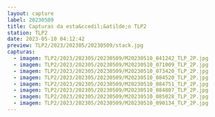 ```yaml
---
layout: capture
label: 20230509
title: Capturas da esta&ccedil;&atilde;o TLP2
station: TLP2
date: 2023-05-10 04:12:42
preview: TLP2/2023/202305/20230509/stack.jpg
capturas:
  - imagem: TLP2/2023/202305/20230509/M20230510_041242_TLP_2P.jpg
  - imagem: TLP2/2023/202305/20230509/M20230510_071009_TLP_2P.jpg
  - imagem: TLP2/2023/202305/20230509/M20230510_073420_TLP_2P.jpg
  - imagem: TLP2/2023/202305/20230509/M20230510_084520_TLP_2P.jpg
  - imagem: TLP2/2023/202305/20230509/M20230510_084751_TLP_2P.jpg
  - imagem: TLP2/2023/202305/20230509/M20230510_084807_TLP_2P.jpg
  - imagem: TLP2/2023/202305/20230509/M20230510_085028_TLP_2P.jpg
  - imagem: TLP2/2023/202305/20230509/M20230510_090134_TLP_2P.jpg
---
```

